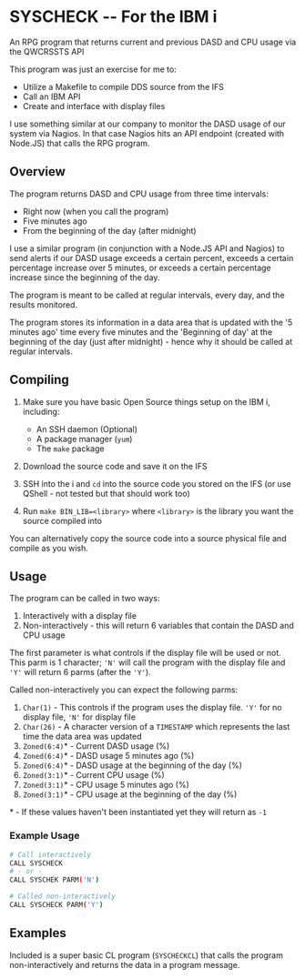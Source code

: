 # SYSCHECK -- For the IBM i                                                                                                                                                                                                                                                                                                                                                                                               
An RPG program that returns current and previous DASD and CPU usage via the QWCRSSTS API

This program was just an exercise for me to:
- Utilize a Makefile to compile DDS source from the IFS
- Call an IBM API
- Create and interface with display files

I use something similar at our company to monitor the DASD usage of our system via Nagios. In that case Nagios hits an API endpoint (created with Node.JS) that calls the RPG program.

## Overview
The program returns DASD and CPU usage from three time intervals:
- Right now (when you call the program)
- Five minutes ago
- From the beginning of the day (after midnight)

I use a similar program (in conjunction with a Node.JS API and Nagios) to send alerts if our DASD usage exceeds a certain percent, exceeds a certain percentage increase over 5 minutes, or exceeds a certain percentage increase since the beginning of the day.

The program is meant to be called at regular intervals, every day, and the results monitored.

The program stores its information in a data area that is updated with the '5 minutes ago' time every five minutes and the 'Beginning of day' at the beginning of the day (just after midnight) - hence why it should be called at regular intervals.


## Compiling
1. Make sure you have basic Open Source things setup on the IBM i, including:
	- An SSH daemon (Optional)
	- A package manager (`yum`)
	- The `make` package

2. Download the source code and save it on the IFS
3. SSH into the i and `cd` into the source code you stored on the IFS (or use QShell - not tested but that should work too)
4. Run `make BIN_LIB=<library>` where `<library>` is the library you want the source compiled into

 You can alternatively copy the source code into a source physical file and compile as you wish.
 
## Usage
The program can be called in two ways:
1. Interactively with a display file
2. Non-interactively - this will return 6 variables that contain the DASD and CPU usage 

The first parameter is what controls if the display file will be used or not. This parm is 1 character; `'N'` will call the program with the display file and `'Y'` will return 6 parms (after the `'Y'`).

Called non-interactively you can expect the following parms:
1. `Char(1)` - This controls if the program uses the display file. `'Y'` for no display file, `'N'` for display file
2. `Char(26)` - A character version of a `TIMESTAMP` which represents the last time the data area was updated
3. `Zoned(6:4)`* - Current DASD usage (%)
4. `Zoned(6:4)`* - DASD usage 5 minutes ago (%)
5. `Zoned(6:4)`* - DASD usage at the beginning of the day (%)
6. `Zoned(3:1)`* - Current CPU usage (%)
7. `Zoned(3:1)`* - CPU usage 5 minutes ago (%)
8. `Zoned(3:1)`* - CPU usage at the beginning of the day (%)

\* - If these values haven't been instantiated yet they will return as `-1`

### Example Usage
```bash
# Call interactively 
CALL SYSCHECK
# - or -
CALL SYSCHEK PARM('N')
```
```bash
# Called non-interactively
CALL SYSCHECK PARM('Y')
```  

## Examples
Included is a super basic CL program (`SYSCHECKCL`) that calls the program non-interactively and returns the data in a program message.                                                                                                                                                                                                                                                                                                                                                                                                                          
